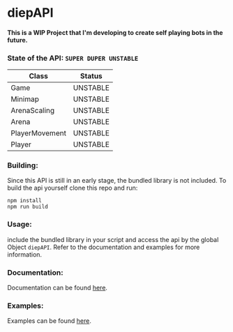 # diepAPI

#### This is a WIP Project that I'm developing to create self playing bots in the future.

### State of the API: `SUPER DUPER UNSTABLE`

| Class          | Status   |
| -------------- | -------- |
| Game           | UNSTABLE |
| Minimap        | UNSTABLE |
| ArenaScaling   | UNSTABLE |
| Arena          | UNSTABLE |
| PlayerMovement | UNSTABLE |
| Player         | UNSTABLE |

### Building:

Since this API is still in an early stage, the bundled library is not included.
To build the api yourself clone this repo and run:

```
npm install
npm run build
```

### Usage:

include the bundled library in your script and access the api by the global Object `diepAPI`.
Refer to the documentation and examples for more information.

### Documentation:

Documentation can be found [here](https://github.com/Cazka/diepAPI/blob/main/docs/diepAPI.md).

### Examples:

Examples can be found [here](https://github.com/Cazka/diepAPI/blob/main/examples/).
